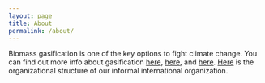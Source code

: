 ```yaml
---
layout: page
title: About
permalink: /about/
---
```


Biomass gasification is one of the key options to fight climate change. You can find out more info about gasification [here](link.com), [here](link.com), and [here](link.com). [Here](link.com) is the organizational structure of our informal international organization.  
